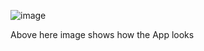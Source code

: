 ![image](https://github.com/user-attachments/assets/1e5f6dec-4ce9-439e-aedc-b4771a3d5463)

Above here image shows how the App looks
